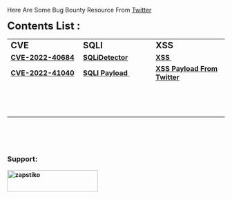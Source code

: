 <p>Here Are Some Bug Bounty Resource From <a href="https://twitter.com/zapstiko">Twitter</a></p>
<p><span style="font-size: 24px;"><strong>Contents List :</strong></span></p>
<table style="width: 100%;">
    <tbody>
        <tr>
            <td style="width: 33.2172%;"><strong><span style="font-size: 20px;">CVE&nbsp;</span></strong></td>
            <td style="width: 33.372%;"><span style="font-size: 20px;"><strong>SQLI</strong></span></td>
            <td style="width: 33.3333%;"><span style="font-size: 20px;"><strong>XSS</strong></span></td>
        </tr>
        <tr>
            <td style="width: 33.2172%;"><strong><a href="https://github.com/zapstiko/Bug-Bounty/blob/main/CVE.md#cve-2022-40684"><strong>CVE-2022-40684<br></strong></a></strong></td>
            <td style="width: 33.372%;"><strong><a href="https://github.com/zapstiko/Bug-Bounty/blob/main/SQLI/SQLiDetector"><strong>SQLiDetector<br></strong></a></strong></td>
            <td style="width: 33.3333%;"><a href="https://github.com/zapstiko/Bug-Bounty/blob/main/XSS/XSS.md"><strong>XSS&nbsp;</strong></a></td>
        </tr>
        <tr>
            <td style="width: 33.2172%;"><strong><a href="https://github.com/zapstiko/Bug-Bounty/blob/main/CVE.md#cve-2022-41040"><strong>CVE-2022-41040<br></strong></a></strong></td>
            <td style="width: 33.372%;"><strong><a href="https://github.com/zapstiko/Bug-Bounty/blob/main/SQLI/SQLI%20Payload"><strong>SQLI Payload&nbsp;<br></strong></a></strong></td>
            <td style="width: 33.3333%;"><a href="https://github.com/zapstiko/Bug-Bounty/blob/main/XSS/XSS%20Payload"><strong>XSS Payload From Twitter</strong><br></a></td>
        </tr>
        <tr>
            <td style="width: 33.2172%;"><strong><br></strong></td>
            <td style="width: 33.372%;"><strong><br></strong></td>
            <td style="width: 33.3333%;"><strong><br></strong></td>
        </tr>
        <tr>
            <td style="width: 33.2172%;"><strong><br></strong></td>
            <td style="width: 33.372%;"><strong><br></strong></td>
            <td style="width: 33.3333%;"><strong><br></strong></td>
        </tr>
        <tr>
            <td style="width: 33.2172%;"><strong><br></strong></td>
            <td style="width: 33.372%;"><strong><br></strong></td>
            <td style="width: 33.3333%;"><strong><br></strong></td>
        </tr>
    </tbody>
</table>
<p><strong><br></strong></p>
<p><strong><br></strong></p><!-- # Support.-->
<h3 align="left"><strong>Support:</strong></h3>
<p><strong><a href="https://www.buymeacoffee.com/zapstiko"><img align="left" src="https://cdn.buymeacoffee.com/buttons/v2/default-yellow.png" height="50" width="210" alt="zapstiko" style="float: left; "></a></strong></p>
<p><strong><br></strong></p>
<p><strong><br></strong></p>
